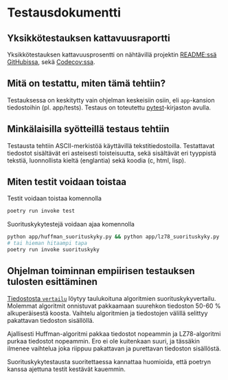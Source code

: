 # Testausdokumentti

## Yksikkötestauksen kattavuusraportti

Yksikkötestauksen kattavuusprosentti on nähtävillä projektin [README:ssä GitHubissa](https://github,com/tuukkalai/tiralabra), sekä [Codecov:ssa](https://app.codecov.io/gh/tuukkalai/tiralabra).

## Mitä on testattu, miten tämä tehtiin?

Testauksessa on keskitytty vain ohjelman keskeisiin osiin, eli `app`-kansion tiedostoihin (pl. app/tests). Testaus on toteutettu [pytest](https://pypi.org/project/pytest/)-kirjaston avulla.

## Minkälaisilla syötteillä testaus tehtiin

Testausta tehtiin ASCII-merkistöä käyttävillä tekstitiedostoilla. Testattavat tiedostot sisältävät eri asteisesti toisteisuutta, sekä sisältävät eri tyyppistä tekstiä, luonnollista kieltä (englantia) sekä koodia (c, html, lisp).

## Miten testit voidaan toistaa

Testit voidaan toistaa komennolla

```sh
poetry run invoke test
```

Suorituskykytestejä voidaan ajaa komennolla

```sh
python app/huffman_suorituskyky.py && python app/lz78_suorituskyky.py
# tai hieman hitaampi tapa
poetry run invoke suorituskyky
```

## Ohjelman toiminnan empiirisen testauksen tulosten esittäminen

[Tiedostosta `vertailu`](vertailu.csv) löytyy taulukoituna algoritmien suorituskykyvertailu. Molemmat algoritmit onnistuvat pakkaamaan suurehkon tiedoston 50-60 % alkuperäisestä koosta. Vaihtelu algoritmien ja tiedostojen välillä selittyy pakattavan tiedoston sisällöllä.

Ajallisesti Huffman-algoritmi pakkaa tiedostot nopeammin ja LZ78-algoritmi purkaa tiedostot nopeammin. Ero ei ole kuitenkaan suuri, ja tässäkin ilmenee vaihtelua joka riippuu pakattavan ja purettavan tiedoston sisällöstä.

Suorituskykytestausta suoritettaessa kannattaa huomioida, että poetryn kanssa ajettuna testit kestävät kauemmin.
